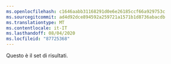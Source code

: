 ```yaml
---
ms.openlocfilehash: c1646aabb31168291d0e6e26185ccf66a929753c
ms.sourcegitcommit: ad4d92dce894592a259721a1571b1d8736abacdb
ms.translationtype: MT
ms.contentlocale: it-IT
ms.lasthandoff: 08/04/2020
ms.locfileid: "87725368"
---
```

 Questo è il set di risultati. 